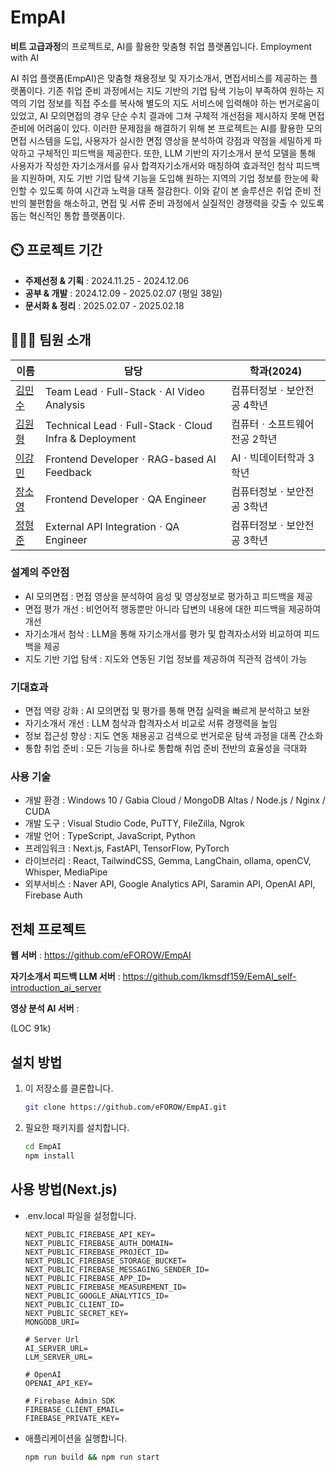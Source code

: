 # EmpAI
**비트 고급과정**의 프로젝트로, AI를 활용한 맞춤형 취업 플랫폼입니다. 
Employment with AI

AI 취업 플랫폼(EmpAI)은 맞춤형 채용정보 및 자기소개서, 면접서비스를 제공하는 플랫폼이다.
기존 취업 준비 과정에서는 지도 기반의 기업 탐색 기능이 부족하여 원하는 지역의 기업 정보를 직접 주소를 복사해 별도의 지도 서비스에 입력해야 하는 번거로움이 있었고, AI 모의면접의 경우 단순 수치 결과에 그쳐 구체적 개선점을 제시하지 못해 면접 준비에 어려움이 있다.
이러한 문제점을 해결하기 위해 본 프로젝트는 AI를 활용한 모의면접 시스템을 도입, 사용자가 실시한 면접 영상을 분석하여 강점과 약점을 세밀하게 파악하고 구체적인 피드백을 제공한다.    또한, LLM 기반의 자기소개서 분석 모델을 통해 사용자가 작성한 자기소개서를 유사 합격자기소개서와 매칭하여 효과적인 첨삭 피드백을 지원하며, 지도 기반 기업 탐색 기능을 도입해 원하는 지역의 기업 정보를 한눈에 확인할 수 있도록 하여 시간과 노력을 대폭 절감한다. 이와 같이 본 솔루션은 취업 준비 전반의 불편함을 해소하고, 면접 및 서류 준비 과정에서 실질적인 경쟁력을 갖출 수 있도록 돕는 혁신적인 통합 플랫폼이다.

## ⏲️ 프로젝트 기간
- **주제선정 & 기획**    : 2024.11.25 - 2024.12.06
- **공부 & 개발**    : 2024.12.09 - 2025.02.07 (평일 38일)
- **문서화 & 정리**  : 2025.02.07 - 2025.02.18

## 🧑‍🤝‍🧑 팀원 소개

| 이름       | 담당                                       | 학과(2024)              |
|------------|--------------------------------------------|-------------------|
| [김민수](https://github.com/mayway777) | Team LeadㆍFull-StackㆍAI Video Analysis     | 컴퓨터정보ㆍ보안전공 4학년 |
| [김원형](https://github.com/eFOROW)    | Technical LeadㆍFull-StackㆍCloud Infra & Deployment | 컴퓨터ㆍ소프트웨어전공 2학년 |
| [이강민](https://github.com/lkmsdf159)  | Frontend DeveloperㆍRAG-based AI Feedback     | AIㆍ빅데이터학과 3학년 |
| [장소영](https://github.com/sy56)        | Frontend DeveloperㆍQA Engineer               | 컴퓨터정보ㆍ보안전공 3학년 |
| [정형준](https://github.com/Junghyeongjun) | External API IntegrationㆍQA Engineer          | 컴퓨터정보ㆍ보안전공 3학년 |


### 설계의 주안점

- AI 모의면접 : 면접 영상을 분석하여 음성 및 영상정보로 평가하고 피드백을 제공
- 면접 평가 개선 : 비언어적 행동뿐만 아니라 답변의 내용에 대한 피드백을 제공하여 개선
- 자기소개서 첨삭 : LLM을 통해 자기소개서를 평가 및 합격자소서와 비교하여 피드백을 제공
- 지도 기반 기업 탐색 : 지도와 연동된 기업 정보를 제공하여 직관적 검색이 가능


### 기대효과

- 면접 역량 강화 : AI 모의면접 및 평가를 통해 면접 실력을 빠르게 분석하고 보완
- 자기소개서 개선 : LLM 첨삭과 합격자소서 비교로 서류 경쟁력을 높임
- 정보 접근성 향상 : 지도 연동 채용공고 검색으로 번거로운 탐색 과정을 대폭 간소화
- 통합 취업 준비 : 모든 기능을 하나로 통합해 취업 준비 전반의 효율성을 극대화


### 사용 기술

- 개발 환경 : Windows 10 / Gabia Cloud / MongoDB Altas / Node.js / Nginx / CUDA
- 개발 도구 : Visual Studio Code, PuTTY, FileZilla, Ngrok
- 개발 언어 : TypeScript, JavaScript, Python
- 프레임워크 : Next.js, FastAPI, TensorFlow, PyTorch
- 라이브러리 : React, TailwindCSS, Gemma, LangChain, ollama, openCV, Whisper, MediaPipe
- 외부서비스 : Naver API, Google Analytics API, Saramin API, OpenAI API, Firebase Auth


## 전체 프로젝트
**웹 서버** : https://github.com/eFOROW/EmpAI

**자기소개서 피드백 LLM 서버** : https://github.com/lkmsdf159/EemAI_self-introduction_ai_server

**영상 분석 AI 서버** : 

(LOC 91k)

## 설치 방법

1. 이 저장소를 클론합니다.
   ```bash
   git clone https://github.com/eFOROW/EmpAI.git
   ```
2. 필요한 패키지를 설치합니다.
   ```bash
   cd EmpAI
   npm install
   ```

## 사용 방법(Next.js)

- .env.local 파일을 설정합니다.
  ```
  NEXT_PUBLIC_FIREBASE_API_KEY=
  NEXT_PUBLIC_FIREBASE_AUTH_DOMAIN=
  NEXT_PUBLIC_FIREBASE_PROJECT_ID=
  NEXT_PUBLIC_FIREBASE_STORAGE_BUCKET=
  NEXT_PUBLIC_FIREBASE_MESSAGING_SENDER_ID=
  NEXT_PUBLIC_FIREBASE_APP_ID=
  NEXT_PUBLIC_FIREBASE_MEASUREMENT_ID=
  NEXT_PUBLIC_GOOGLE_ANALYTICS_ID=
  NEXT_PUBLIC_CLIENT_ID=
  NEXT_PUBLIC_SECRET_KEY=
  MONGODB_URI=

  # Server Url
  AI_SERVER_URL=
  LLM_SERVER_URL=
  
  # OpenAI
  OPENAI_API_KEY=
  
  # Firebase Admin SDK
  FIREBASE_CLIENT_EMAIL=
  FIREBASE_PRIVATE_KEY=
  ```

- 애플리케이션을 실행합니다.
  ```bash
  npm run build && npm run start
  ```
